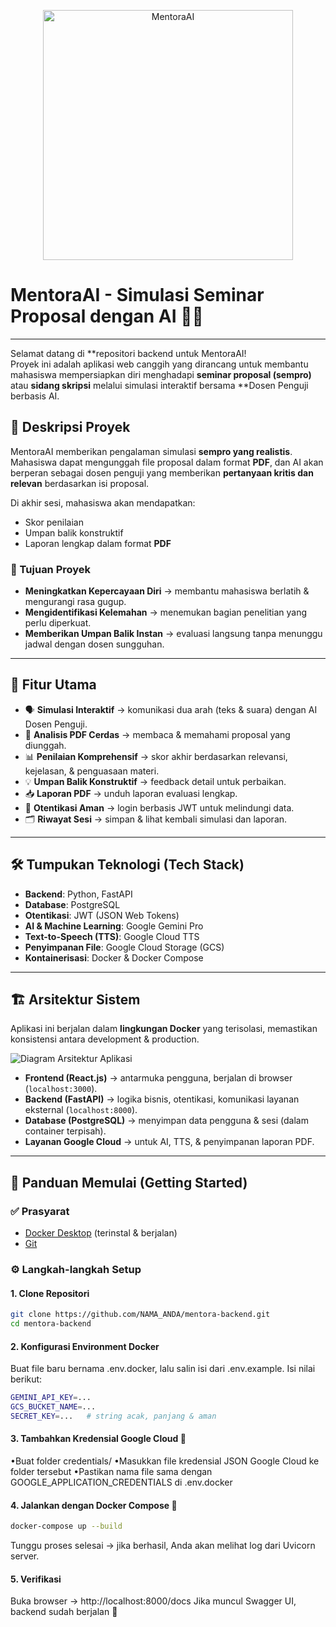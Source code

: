 <p align="center">
  <img src="https://drive.google.com/uc?export=view&id=1Wz8usbc2212t8nZ8lMEXpu3cpS7LI6sn" alt="MentoraAI" width="400"/>
</p>

# MentoraAI - Simulasi Seminar Proposal dengan AI 🧠✨
---
Selamat datang di **repositori backend untuk MentoraAI!  
Proyek ini adalah aplikasi web canggih yang dirancang untuk membantu mahasiswa mempersiapkan diri menghadapi **seminar proposal (sempro)** atau **sidang skripsi** melalui simulasi interaktif bersama **Dosen Penguji berbasis AI.

## 📝 Deskripsi Proyek
MentoraAI memberikan pengalaman simulasi **sempro yang realistis**.  
Mahasiswa dapat mengunggah file proposal dalam format **PDF**, dan AI akan berperan sebagai dosen penguji yang memberikan **pertanyaan kritis dan relevan** berdasarkan isi proposal.  

Di akhir sesi, mahasiswa akan mendapatkan:
- Skor penilaian  
- Umpan balik konstruktif  
- Laporan lengkap dalam format **PDF**

### 🎯 Tujuan Proyek
- **Meningkatkan Kepercayaan Diri** → membantu mahasiswa berlatih & mengurangi rasa gugup.  
- **Mengidentifikasi Kelemahan** → menemukan bagian penelitian yang perlu diperkuat.  
- **Memberikan Umpan Balik Instan** → evaluasi langsung tanpa menunggu jadwal dengan dosen sungguhan.  

---

## 🚀 Fitur Utama
- 🗣️ **Simulasi Interaktif** → komunikasi dua arah (teks & suara) dengan AI Dosen Penguji.  
- 📄 **Analisis PDF Cerdas** → membaca & memahami proposal yang diunggah.  
- 📊 **Penilaian Komprehensif** → skor akhir berdasarkan relevansi, kejelasan, & penguasaan materi.  
- 💡 **Umpan Balik Konstruktif** → feedback detail untuk perbaikan.  
- 📥 **Laporan PDF** → unduh laporan evaluasi lengkap.  
- 🔐 **Otentikasi Aman** → login berbasis JWT untuk melindungi data.  
- 🗂️ **Riwayat Sesi** → simpan & lihat kembali simulasi dan laporan.  

---

## 🛠️ Tumpukan Teknologi (Tech Stack)
- **Backend**: Python, FastAPI  
- **Database**: PostgreSQL  
- **Otentikasi**: JWT (JSON Web Tokens)  
- **AI & Machine Learning**: Google Gemini Pro  
- **Text-to-Speech (TTS)**: Google Cloud TTS  
- **Penyimpanan File**: Google Cloud Storage (GCS)  
- **Kontainerisasi**: Docker & Docker Compose  

---

## 🏗️ Arsitektur Sistem
Aplikasi ini berjalan dalam **lingkungan Docker** yang terisolasi, memastikan konsistensi antara development & production.

![Diagram Arsitektur Aplikasi](link-ke-diagram-anda)

- **Frontend (React.js)** → antarmuka pengguna, berjalan di browser (`localhost:3000`).  
- **Backend (FastAPI)** → logika bisnis, otentikasi, komunikasi layanan eksternal (`localhost:8000`).  
- **Database (PostgreSQL)** → menyimpan data pengguna & sesi (dalam container terpisah).  
- **Layanan Google Cloud** → untuk AI, TTS, & penyimpanan laporan PDF.  

---

## 🏁 Panduan Memulai (Getting Started)

### ✅ Prasyarat
- [Docker Desktop](https://www.docker.com/products/docker-desktop) (terinstal & berjalan)  
- [Git](https://git-scm.com/)  

### ⚙️ Langkah-langkah Setup

#### 1. Clone Repositori
```bash
git clone https://github.com/NAMA_ANDA/mentora-backend.git
cd mentora-backend
```

#### 2. Konfigurasi Environment Docker

Buat file baru bernama .env.docker, lalu salin isi dari .env.example.
Isi nilai berikut:
```bash
GEMINI_API_KEY=...
GCS_BUCKET_NAME=...
SECRET_KEY=...   # string acak, panjang & aman
```
#### 3. Tambahkan Kredensial Google Cloud 🔑

•Buat folder credentials/
•Masukkan file kredensial JSON Google Cloud ke folder tersebut
•Pastikan nama file sama dengan GOOGLE_APPLICATION_CREDENTIALS di .env.docker

#### 4. Jalankan dengan Docker Compose 🚀
```bash
docker-compose up --build
```
Tunggu proses selesai → jika berhasil, Anda akan melihat log dari Uvicorn server.

#### 5. Verifikasi

Buka browser → http://localhost:8000/docs
Jika muncul Swagger UI, backend sudah berjalan 🎉
